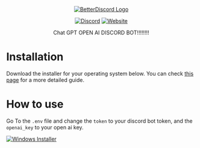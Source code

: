 <div align="center">

[![BetterDiscord Logo](https://static.vecteezy.com/system/resources/previews/021/851/011/original/odesa-ukraine-march-27-2023-chat-gpt-banner-for-web-using-apps-websites-chat-bot-gpt-from-open-ai-horizontal-poster-free-vector.jpg)](https://galaxyexe.carrd.co)

[![Discord][discord-badge]][discord-link] [![Website][website-badge]][website-link]


[discord-badge]: https://img.shields.io/badge/discord-green?labelColor=0c0d10&color=7289da&style=for-the-badge&logo=discord&logoColor=7289da
[discord-link]: https://discord.gg/2P8B55B58S

[website-badge]: https://img.shields.io/badge/website-green?labelColor=0c0d10&color=3a71c1&style=for-the-badge&logo=firefoxbrowser&logoColor=3a71c1
[website-link]: https://galaxyexe.carrd.co



Chat GPT OPEN AI DISCORD BOT!!!!!!!!


</div>



# Installation

Download the installer for your operating system below. You can check [this page]() for a more detailed guide.

# How to use
Go To the `.env` file and change the `token` to your discord bot token, and the `openai_key` to your open ai key.

[![Windows Installer][windows-badge]][windows-link]

[windows-link]: https://github.com/Galactic-Realm-Studios/CHAT-GPT-DISCORD-BOT.git
[windows-badge]: https://img.shields.io/badge/Windows%20(7+)-3a71c1?logo=Windows&logoColor=3a71c1&labelColor=0c0d10&color=3a71c1&style=for-the-badge
